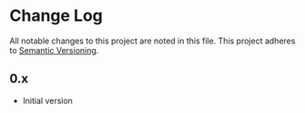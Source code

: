 Change Log
==========

All notable changes to this project are noted in this file. This project adheres to [Semantic
Versioning](http://semver.org/).

0.x
---

- Initial version

